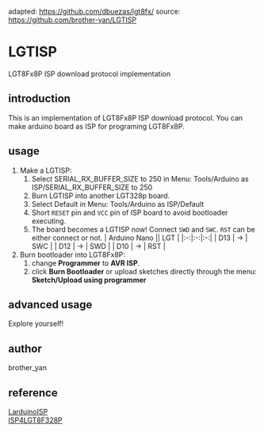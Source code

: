 adapted: https://github.com/dbuezas/lgt8fx/
source: https://github.com/brother-yan/LGTISP

# LGTISP

LGT8Fx8P ISP download protocol implementation

## introduction

This is an implementation of LGT8Fx8P ISP download protocol. You can make arduino board as ISP for programing LGT8Fx8P.

## usage

1. Make a LGTISP:
   1. Select SERIAL_RX_BUFFER_SIZE to 250 in Menu: Tools/Arduino as ISP/SERIAL_RX_BUFFER_SIZE to 250
   2. Burn LGTISP into another LGT328p board.
   3. Select Default in Menu: Tools/Arduino as ISP/Default
   4. Short `RESET` pin and `VCC` pin of ISP board to avoid bootloader executing.
   5. The board becomes a LGTISP now! Connect `SWD` and `SWC`. `RST` can be either connect or not.
      | Arduino Nano || LGT |
      |:-:|:-:|:-:|
      | D13 | -> | SWC |
      | D12 | -> | SWD |
      | D10 | -> | RST |
2. Burn bootloader into LGT8Fx8P:
   1. change **Programmer** to **AVR ISP**.
   2. click **Burn Bootloader** or upload sketches directly through the menu: **Sketch/Upload using programmer**

## advanced usage

Explore yourself!

## author

brother_yan

## reference

[LarduinoISP](https://github.com/LGTMCU/LarduinoISP)  
[ISP4LGT8F328P](https://github.com/nicechao/ISP4LGT8F328P)
